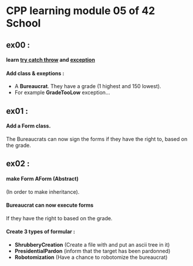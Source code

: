 # CPP learning module 05 of 42 School

## ex00 : 

#### learn [try catch throw](https://learn.microsoft.com/fr-fr/cpp/cpp/try-throw-and-catch-statements-cpp?view=msvc-170) and [exception](https://en.cppreference.com/w/cpp/error/exception)

#### Add class & exeptions :
- A **Bureaucrat**. They have a grade (1 highest and 150 lowest).
- For example **GradeTooLow**  exception...

## ex01 :

#### Add a Form class.
The Bureaucrats can now sign the forms if they have the right to, based on the grade.

## ex02 :

#### make Form AForm (Abstract)
(In order to make inheritance).

#### Bureaucrat can now execute forms
If they have the right to based on the grade.

#### Create 3 types of formular : 
- **ShrubberyCreation** (Create a file with and put an ascii tree in it)
- **PresidentialPardon** (inform that the target has been pardonned)
- **Robotomization** (Have a chance to robotomize the bureaucrat)